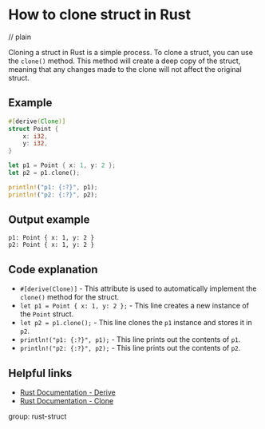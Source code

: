 # How to clone struct in Rust
// plain

Cloning a struct in Rust is a simple process. To clone a struct, you can use the `clone()` method. This method will create a deep copy of the struct, meaning that any changes made to the clone will not affect the original struct.

## Example

```rust
#[derive(Clone)]
struct Point {
    x: i32,
    y: i32,
}

let p1 = Point { x: 1, y: 2 };
let p2 = p1.clone();

println!("p1: {:?}", p1);
println!("p2: {:?}", p2);
```

## Output example

```
p1: Point { x: 1, y: 2 }
p2: Point { x: 1, y: 2 }
```

## Code explanation

- `#[derive(Clone)]` - This attribute is used to automatically implement the `clone()` method for the struct.
- `let p1 = Point { x: 1, y: 2 };` - This line creates a new instance of the `Point` struct.
- `let p2 = p1.clone();` - This line clones the `p1` instance and stores it in `p2`.
- `println!("p1: {:?}", p1);` - This line prints out the contents of `p1`.
- `println!("p2: {:?}", p2);` - This line prints out the contents of `p2`.

## Helpful links
- [Rust Documentation - Derive](https://doc.rust-lang.org/reference/attributes.html#derive)
- [Rust Documentation - Clone](https://doc.rust-lang.org/std/clone/trait.Clone.html)

group: rust-struct